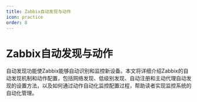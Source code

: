 ```yaml
---
title: Zabbix自动发现与动作
icon: practice
order: 8
---
```


# Zabbix自动发现与动作

自动发现功能使Zabbix能够自动识别和监控新设备。本文将详细介绍Zabbix的自动发现机制和动作配置，包括网络发现、低级别发现、自动注册和主动代理自动发现的设置方法，以及如何通过动作自动化监控配置过程，帮助读者实现监控系统的自动化管理。
